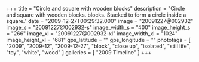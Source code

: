 +++
title = "Circle and square with wooden blocks"
description = "Circle and square with wooden blocks. blocks. Stacked to form a circle inside a square."
date = "2009-12-27T00:29:32.000"
image = "20091227@002932"
image_s = "20091227@002932-s"
image_width_s = "400"
image_height_s = "266"
image_xl = "20091227@002932-xl"
image_width_xl = "1024"
image_height_xl = "681"
gps_latitude = ""
gps_longitude = ""
phototags = [ "2009", "2009-12", "2009-12-27", "block", "close up", "isolated", "still life", "toy", "white", "wood" ]
galleries = [ "2009 Timeline" ]
+++
